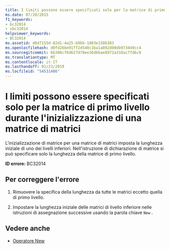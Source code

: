 ```yaml
---
title: I limiti possono essere specificati solo per la matrice di primo livello durante l'inizializzazione di una matrice di matrici
ms.date: 07/20/2015
f1_keywords:
- bc32014
- vbc32014
helpviewer_keywords:
- BC32014
ms.assetid: d8d7155d-82d1-4a25-b9bb-1883e1586383
ms.openlocfilehash: d0fd26be91ff24540c1ba1a892d00db973449cc4
ms.sourcegitcommit: 6b308cf6d627d78ee36dbbae8972a310ac7fd6c8
ms.translationtype: MT
ms.contentlocale: it-IT
ms.lasthandoff: 01/23/2019
ms.locfileid: "54531486"
---
```

# <a name="bounds-can-be-specified-only-for-the-top-level-array-when-initializing-an-array-of-arrays"></a>I limiti possono essere specificati solo per la matrice di primo livello durante l'inizializzazione di una matrice di matrici
L'inizializzazione di matrice per una matrice di matrici imposta la lunghezza iniziale di uno dei livelli inferiori. Nell'istruzione di dichiarazione di matrice si può specificare solo la lunghezza della matrice di primo livello.  
  
 **ID errore:** BC32014  
  
## <a name="to-correct-this-error"></a>Per correggere l'errore  
  
1.  Rimuovere la specifica della lunghezza da tutte le matrici eccetto quella di primo livello.  
  
2.  Impostare la lunghezza iniziale delle matrici di livello inferiore nelle istruzioni di assegnazione successive usando la parola chiave `New` .  
  
## <a name="see-also"></a>Vedere anche


- [Operatore New](../../visual-basic/language-reference/operators/new-operator.md)
